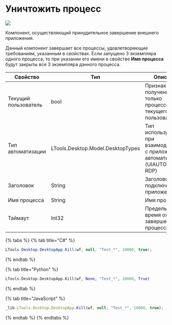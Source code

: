 # Уничтожить процесс

![](../../resources/basic/desktop/image-(182).png)

Компонент, осуществляющий принудительное завершение внешнего приложения.

Данный компонент завершает все процессы, удовлетворяющие требованиям, указанным в свойствах. Если запущено 3 экземпляра одного процесса, то при указании его имени в свойстве **Имя процесса** будут закрыты все 3 экземпляра данного процесса.  

| Свойство             | Тип                               | Описание                                                                            |
| -------------------- | --------------------------------- | ----------------------------------------------------------------------------------- |
| Текущий пользователь | bool                              | Признак получения только процессов текущего пользователя                            |
| Тип автоматизации    | LTools.Desktop.Model.DesktopTypes | Тип используемой при взаимодействии с приложением автоматизации (UIAUTOMATION, RDP) |
| Заголовок            | String                            | Заголовок подключаемого приложения                                                  |
| Имя процесса         | String                            | Имя процесса                                                                        |
| Таймаут              | Int32                             | Предельное время ожидания завершения процесса (мс)                                  |

{% tabs %}
{% tab title="C#" %}
```csharp
LTools.Desktop.DesktopApp.Kill(wf, null, "Test_*", 10000, true);
```
{% endtab %}

{% tab title="Python" %}
```python
LTools.Desktop.DesktopApp.Kill(wf, None, "Test_*", 10000, True)
```
{% endtab %}

{% tab title="JavaScript" %}
```javascript
_lib.LTools.Desktop.DesktopApp.Kill(wf, null, "Test_*", 10000, true);
```
{% endtab %}
{% endtabs %}
